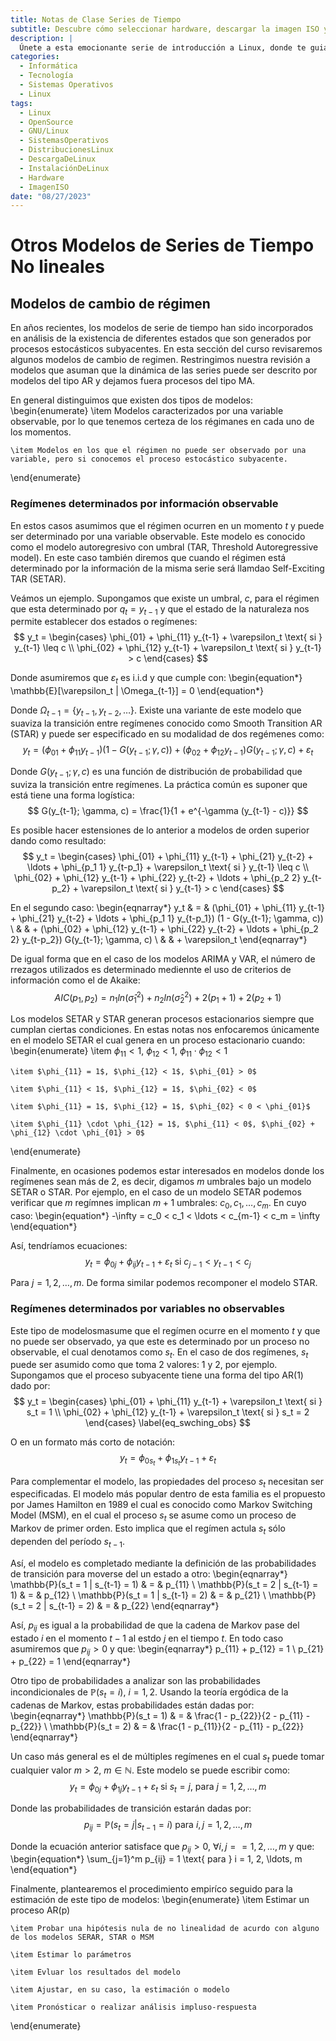 ```yaml
---
title: Notas de Clase Series de Tiempo
subtitle: Descubre cómo seleccionar hardware, descargar la imagen ISO y preparar los medios de instalación. Exploraremos opciones para probar o instalar Linux en tu equipo.
description: |
  Únete a esta emocionante serie de introducción a Linux, donde te guiaré a través de los pasos para descargar e instalar GNU/Linux en tu equipo. Aprenderás a seleccionar el hardware adecuado, descargar la imagen ISO de tu distribución preferida y preparar los medios de instalación. Además, exploraremos diferentes opciones para probar o instalar Linux. ¡Embárcate en esta aventura y descubre el poder de GNU/Linux!
categories:
  - Informática
  - Tecnología
  - Sistemas Operativos
  - Linux
tags:
  - Linux
  - OpenSource
  - GNU/Linux
  - SistemasOperativos
  - DistribucionesLinux
  - DescargaDeLinux
  - InstalaciónDeLinux
  - Hardware
  - ImagenISO
date: "08/27/2023"
---
```







# Otros Modelos de Series de Tiempo No lineales


## Modelos de cambio de régimen

En años recientes, los modelos de serie de tiempo han sido incorporados en análisis de la existencia de diferentes estados que son generados por procesos estocásticos subyacentes. En esta sección del curso revisaremos algunos modelos de cambio de regimen. Restringimos nuestra revisión a modelos que asuman que la dinámica de las series puede ser descrito por modelos del tipo AR y dejamos fuera procesos del tipo MA.

En general distinguimos que existen dos tipos de modelos:
\begin{enumerate}
    \item Modelos caracterizados por una variable observable, por lo que tenemos certeza de los régimanes en cada uno de los momentos.
    
    \item Modelos en los que el régimen no puede ser observado por una variable, pero si conocemos el proceso estocástico subyacente. 
\end{enumerate}

### Regímenes determinados por información observable

En estos casos asumimos que el régimen ocurren en un momento $t$ y puede ser determinado por una variable observable. Este modelo es conocido como el modelo autoregresivo con umbral (TAR, Threshold Autoregressive model). En este caso también diremos que cuando el régimen está determinado por la información de la misma serie será llamdao Self-Exciting TAR (SETAR).

Veámos un ejemplo. Supongamos que existe un umbral, $c$, para el régimen que esta determinado por $q_t = y_{t-1}$ y que el estado de la naturaleza nos permite establecer dos estados o regímenes:
$$
    y_t = 
    \begin{cases}
        \phi_{01} + \phi_{11} y_{t-1} + \varepsilon_t \text{ si } y_{t-1} \leq c \\
        \phi_{02} + \phi_{12} y_{t-1} + \varepsilon_t \text{ si } y_{t-1} > c 
    \end{cases}
$$

Donde asumiremos que $\varepsilon_t$ es i.i.d y que cumple con:
\begin{equation*}
    \mathbb{E}[\varepsilon_t | \Omega_{t-1}] = 0
\end{equation*}

Donde $\Omega_{t-1} = \{ y_{t-1}, y_{t-2}, \ldots \}$. Existe una variante de este modelo que suaviza la transición entre regímenes conocido como Smooth Transition AR (STAR) y puede ser especificado en su modalidad de dos regémenes como:
$$
    y_t = (\phi_{01} + \phi_{11} y_{t-1}) (1 - G(y_{t-1}; \gamma, c)) + (\phi_{02} + \phi_{12} y_{t-1}) G(y_{t-1}; \gamma, c) + \varepsilon_t
$$

Donde $G(y_{t-1}; \gamma, c)$ es una función de distribución de probabilidad que suviza la transición entre regímenes. La práctica común es suponer que está tiene una forma logística:
$$
    G(y_{t-1}; \gamma, c) = \frac{1}{1 + e^{-\gamma (y_{t-1} - c)}}
$$

Es posible hacer estensiones de lo anterior a modelos de orden superior dando como resultado:
$$
    y_t = 
    \begin{cases}
        \phi_{01} + \phi_{11} y_{t-1} + \phi_{21} y_{t-2} + \ldots + \phi_{p_1 1} y_{t-p_1} + \varepsilon_t \text{ si } y_{t-1} \leq c \\
        \phi_{02} + \phi_{12} y_{t-1} + \phi_{22} y_{t-2} + \ldots + \phi_{p_2 2} y_{t-p_2} + \varepsilon_t \text{ si } y_{t-1} > c 
    \end{cases}
$$

En el segundo caso:
\begin{eqnarray*}
    y_t & = & (\phi_{01} + \phi_{11} y_{t-1} + \phi_{21} y_{t-2} + \ldots + \phi_{p_1 1} y_{t-p_1}) (1 - G(y_{t-1}; \gamma, c)) \\
    &  & + (\phi_{02} + \phi_{12} y_{t-1} + \phi_{22} y_{t-2} + \ldots + \phi_{p_2 2} y_{t-p_2}) G(y_{t-1}; \gamma, c) \\
    &  & + \varepsilon_t
\end{eqnarray*}

De igual forma que en el caso de los modelos ARIMA y VAR, el número de rrezagos utilizados es determinado mediennte el uso de criterios de información como el de Akaike:
$$
    AIC(p_1, p_2) = n_1 ln(\hat{\sigma}^2_1) + n_2 ln(\hat{\sigma}^2_2) + 2(p_1 + 1) + 2(p_2 + 1)
$$

Los modelos SETAR y STAR generan procesos estacionarios siempre que cumplan ciertas condiciones. En estas notas nos enfocaremos únicamente en el modelo SETAR el cual genera en un proceso estacionario cuando:
\begin{enumerate}
    \item $\phi_{11} < 1$, $\phi_{12} < 1$, $\phi_{11} \cdot \phi_{12} < 1$
    
    \item $\phi_{11} = 1$, $\phi_{12} < 1$, $\phi_{01} > 0$
    
    \item $\phi_{11} < 1$, $\phi_{12} = 1$, $\phi_{02} < 0$
    
    \item $\phi_{11} = 1$, $\phi_{12} = 1$, $\phi_{02} < 0 < \phi_{01}$
    
    \item $\phi_{11} \cdot \phi_{12} = 1$, $\phi_{11} < 0$, $\phi_{02} + \phi_{12} \cdot \phi_{01} > 0$
\end{enumerate}

Finalmente, en ocasiones podemos estar interesados en modelos donde los regímenes sean más de 2, es decir, digamos $m$ umbrales bajo un modelo SETAR o STAR. Por ejemplo, en el caso de un modelo SETAR podemos verificar que $m$ regímnes implican $m + 1$ umbrales: $c_0, c_1, \ldots, c_m$. En cuyo caso:
\begin{equation*}
    -\infty = c_0 < c_1 < \ldots < c_{m-1} < c_m = \infty
\end{equation*}

Así, tendríamos ecuaciones:
$$
    y_t = \phi_{0j} + \phi_{ij} y_{t-1} + \varepsilon_t \text{ si } c_{j-1} < y_{t-1} < c_j
$$

Para $j = 1, 2, \ldots, m$. De forma similar podemos recomponer el modelo STAR.

### Regímenes determinados por variables no observables

Este tipo de modelosmasume que el regímen ocurre en el momento $t$ y que no puede ser observado, ya que este es determinado por un proceso no observable, el cual denotamos como $s_t$. En el caso de dos regímenes, $s_t$ puede ser asumido como que toma 2 valores: 1 y 2, por ejemplo. Supongamos que el proceso subyacente tiene una forma del tipo AR(1) dado por:
$$
    y_t = 
    \begin{cases}
        \phi_{01} + \phi_{11} y_{t-1} + \varepsilon_t \text{ si } s_t = 1 \\
        \phi_{02} + \phi_{12} y_{t-1} + \varepsilon_t \text{ si } s_t = 2
    \end{cases}
    \label{eq_swching_obs}
$$

O en un formato más corto de notación:
$$
    y_t = \phi_{0 s_t} + \phi_{1 s_t} y_{t-1} + \varepsilon_t
$$

Para complementar el modelo, las propiedades del proceso $s_t$ necesitan ser especificadas. El modelo más popular dentro de esta familia es el propuesto por James Hamilton en 1989 el cual es conocido como Markov Switching Model (MSM), en el cual el proceso $s_t$ se asume como un proceso de Markov de primer orden. Esto implica que el regímen actula $s_t$ sólo dependen del período $s_{t-1}$. 

Así, el modelo es completado mediante la definición de las probabilidades de transición para moverse del un estado a otro:
\begin{eqnarray*}
    \mathbb{P}(s_t = 1 | s_{t-1} = 1) & = & p_{11} \\
    \mathbb{P}(s_t = 2 | s_{t-1} = 1) & = & p_{12} \\
    \mathbb{P}(s_t = 1 | s_{t-1} = 2) & = & p_{21} \\
    \mathbb{P}(s_t = 2 | s_{t-1} = 2) & = & p_{22} 
\end{eqnarray*}

Así, $p_{ij}$ es igual a la probabilidad de que la cadena de Markov pase del estado $i$ en el momento $t-1$ al estdo $j$ en el tiempo $t$. En todo caso asumiremos que $p_{ij} > 0$ y que:
\begin{eqnarray*}
    p_{11} + p_{12} = 1 \\
    p_{21} + p_{22} = 1 
\end{eqnarray*}

Otro tipo de probabilidades a analizar son las probabilidades incondicionales de $\mathbb{P}(s_t = i)$, $i = 1, 2$. Usando la teoría ergódica de la cadenas de Markov, estas probabilidades están dadas por:
\begin{eqnarray*}
    \mathbb{P}(s_t = 1) & = & \frac{1 - p_{22}}{2 - p_{11} - p_{22}} \\ 
    \mathbb{P}(s_t = 2) & = & \frac{1 - p_{11}}{2 - p_{11} - p_{22}}
\end{eqnarray*}

Un caso más general es el de múltiples regímenes en el cual $s_t$ puede tomar cualquier valor $m > 2$, $m \in \mathbb{N}$. Este modelo se puede escribir como:
$$
    y_t = \phi_{0j} + \phi_{1j} y_{t-1} + \varepsilon_t \text{ si } s_t = j \text{, para } j = 1, 2, \ldots, m
$$

Donde las probabilidades de transición estarán dadas por:
$$
    p_{ij} = \mathbb{P}(s_t = j | s_{t-1} = i) \text{ para } i , j = 1, 2, \ldots, m
$$

Donde la ecuación anterior satisface que $p_{ij} > 0$, $\forall i, j = = 1, 2, \ldots, m$ y que:
\begin{equation*}
    \sum_{j=1}^m p_{ij} = 1 \text{ para } i = 1, 2, \ldots, m
\end{equation*}

Finalmente, plantearemos el procedimiento empiríco seguido para la estimación de este tipo de modelos:
\begin{enumerate}
    \item Estimar un proceso AR(p)
    
    \item Probar una hipótesis nula de no linealidad de acurdo con alguno de los modelos SERAR, STAR o MSM
    
    \item Estimar lo parámetros
    
    \item Evluar los resultados del modelo
    
    \item Ajustar, en su caso, la estimación o modelo
    
    \item Pronósticar o realizar análisis impluso-respuesta
\end{enumerate}
